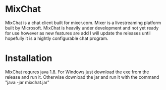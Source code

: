 # MixChat

MixChat is a chat client built for mixer.com. Mixer is a livestreaming platform built by Microsoft.  MixChat is heavily under development and not yet ready for use however as new features are add I will update the releases until hopefully it is a hightly configurable chat program.

# Installation 

MixChat requres java 1.8. For Windows just download the exe from the release and run it. Otherwise download the jar and run it with the command "java -jar mixchat.jar"

